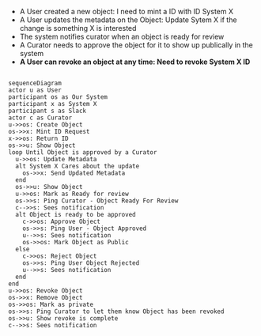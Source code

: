 * A User created a new object: I need to mint a ID with ID System X
* A User updates the metadata on the Object: Update Sytem X if the change is something X is interested
* The system notifies curator when an object is ready for review
* A Curator needs to approve the object for it to show up publically in the system
* **A User can revoke an object at any time: Need to revoke System X ID**


```mermaid

sequenceDiagram
actor u as User 
participant os as Our System
participant x as System X
participant s as Slack
actor c as Curator
u->>os: Create Object
os->>x: Mint ID Request
x->>os: Return ID
os->>u: Show Object
loop Until Object is approved by a Curator
  u->>os: Update Metadata
  alt System X Cares about the update
    os->>x: Send Updated Metadata
  end
  os->>u: Show Object
  u->>os: Mark as Ready for review
  os->>s: Ping Curator - Object Ready For Review
  c-->>s: Sees notification
  alt Object is ready to be approved
    c->>os: Approve Object
    os->>s: Ping User - Object Approved
    u-->>s: Sees notification
    os->>os: Mark Object as Public
  else
    c->>os: Reject Object
    os->>s: Ping User Object Rejected
    u-->>s: Sees notification
  end
end 
u->>os: Revoke Object
os->>x: Remove Object
os->>os: Mark as private
os->>s: Ping Curator to let them know Object has been revoked
os->>u: Show revoke is complete
c-->>s: Sees notification
```
